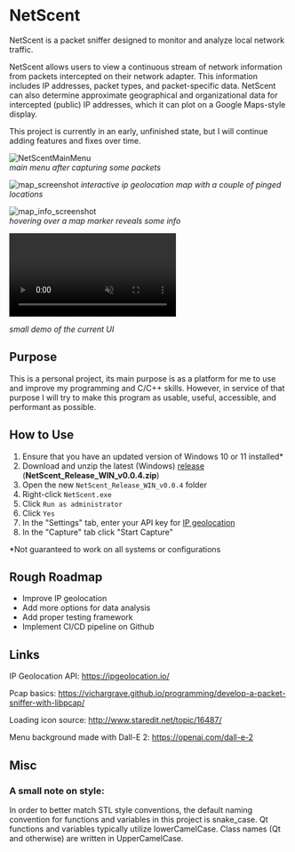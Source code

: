 # NetScent

NetScent is a packet sniffer designed to monitor and analyze local network traffic.  

NetScent allows users to view a continuous stream of network information from packets intercepted on their network adapter. This information includes IP addresses, packet types, and packet-specific data. NetScent can also determine approximate geographical and organizational data for intercepted (public) IP addresses, which it can plot on a Google Maps-style display.


This project is currently in an early, unfinished state, but I will continue adding features and fixes over time.  

![NetScentMainMenu](https://github.com/rnofal1/NetScent/assets/57466011/8dfe5a26-9c06-4507-bb5d-1db9ce60036d)  
*main menu after capturing some packets*

![map_screenshot](https://github.com/rnofal1/NetScent/assets/57466011/a180cb33-ebe2-4be6-bf0d-f363d6e097c8)
*interactive ip geolocation map with a couple of pinged locations*

![map_info_screenshot](https://github.com/rnofal1/NetScent/assets/57466011/27fe3ae8-1e6e-4118-a1e5-7b85c047e917)  
*hovering over a map marker reveals some info*

<video src="https://github.com/rnofal1/NetScent/assets/57466011/a9fb4715-47d8-4319-8073-20e3072ddcfa" placeholder="https://github.com/rnofal1/NetScent/assets/57466011/a9fb4715-47d8-4319-8073-20e3072ddcfa" autoplay loop controls muted title="NetScentDemo">
Sorry, your browser doesn't support HTML 5 video.
</video> 

*small demo of the current UI*

## Purpose
This is a personal project, its main purpose is as a platform for me to use and improve my programming and C/C++ skills. However, in service of that purpose I will try to make this program as usable, useful, accessible, and performant as possible.

## How to Use
1. Ensure that you have an updated version of Windows 10 or 11 installed*
2. Download and unzip the latest (Windows) [release](https://github.com/rnofal1/NetScent/releases/tag/v0.0.4(WIN)) (**NetScent_Release_WIN_v0.0.4.zip**)
3. Open the new `NetScent_Release_WIN_v0.0.4` folder
4. Right-click `NetScent.exe`
5. Click `Run as administrator`
6. Click `Yes`
7. In the "Settings" tab, enter your API key for [IP geolocation](https://ipgeolocation.io/)
8. In the "Capture" tab click "Start Capture"

*Not guaranteed to work on all systems or configurations

## Rough Roadmap
- Improve IP geolocation 
- Add more options for data analysis
- Add proper testing framework
- Implement CI/CD pipeline on Github

## Links
IP Geolocation API: https://ipgeolocation.io/  

Pcap basics: https://vichargrave.github.io/programming/develop-a-packet-sniffer-with-libpcap/

Loading icon source: http://www.staredit.net/topic/16487/

Menu background made with Dall-E 2: https://openai.com/dall-e-2  
  
## Misc  
### A small note on style:  
In order to better match STL style conventions, the default naming convention for functions and variables in this project is snake_case. Qt functions and variables typically utilize lowerCamelCase. Class names (Qt and otherwise) are written in UpperCamelCase.  



